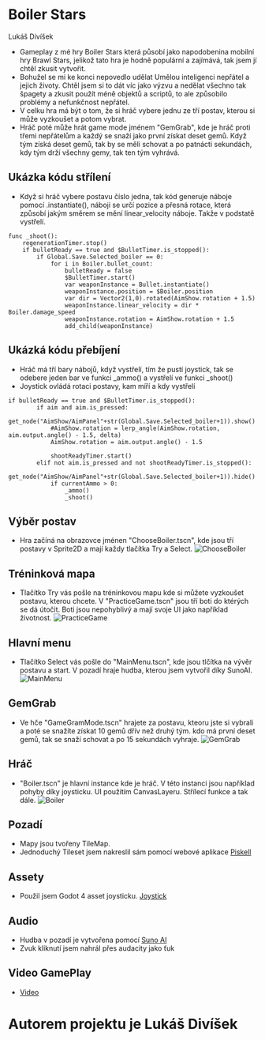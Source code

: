 # Boiler Stars
Lukáš Divíšek

- Gameplay z mé hry Boiler Stars která působí jako napodobenina mobilní hry Brawl Stars, jelikož tato hra je hodně populární a zajímává, tak jsem jí chtěl zkusit vytvořit.
- Bohužel se mi ke konci nepovedlo udělat Umělou inteligenci nepřátel a jejich životy. Chtěl jsem si to dát víc jako výzvu a nedělat všechno tak špagety a zkusit použít méně objektů a scriptů, to ale způsobilo problémy a nefunkčnost nepřátel. 
- V celku hra má být o tom, že si hráč vybere jednu ze tří postav, kterou si může vyzkoušet a potom vybrat.
- Hráč poté může hrát game mode jménem "GemGrab", kde je hráč proti třemi nepřátelům a každý se snaží jako první získat deset gemů. Když tým získá deset gemů, tak by se měli schovat a po patnácti sekundách, kdy tým drží všechny gemy, tak ten tým vyhrává.

## Ukázka kódu střílení
- Když si hráč vybere postavu číslo jedna, tak kód generuje náboje pomocí .instantiate(), náboji se určí pozice a přesná rotace, která způsobí jakým směrem se mění linear_velocity náboje. Takže v podstatě vystřelí.
```gdscript
func _shoot():
	regenerationTimer.stop()
	if bulletReady == true and $BulletTimer.is_stopped():
		if Global.Save.Selected_boiler == 0:
			for i in Boiler.bullet_count:
				bulletReady = false
				$BulletTimer.start()
				var weaponInstance = Bullet.instantiate()
				weaponInstance.position = $Boiler.position
				var dir = Vector2(1,0).rotated(AimShow.rotation + 1.5)
				weaponInstance.linear_velocity = dir * Boiler.damage_speed
				weaponInstance.rotation = AimShow.rotation + 1.5
				add_child(weaponInstance)
```
## Ukázká kódu přebíjení
- Hráč má tří bary nábojů, když vystřelí, tím že pustí joystick, tak se odebere jeden bar ve funkci _ammo() a vystřelí ve funkci _shoot()
- Joystick ovládá rotaci postavy, kam míří a kdy vystřelí
```gdscript
if bulletReady == true and $BulletTimer.is_stopped():
		if aim and aim.is_pressed:
			get_node("AimShow/AimPanel"+str(Global.Save.Selected_boiler+1)).show()
			#AimShow.rotation = lerp_angle(AimShow.rotation, aim.output.angle() - 1.5, delta)
			AimShow.rotation = aim.output.angle() - 1.5
			
			shootReadyTimer.start()
		elif not aim.is_pressed and not shootReadyTimer.is_stopped():
			get_node("AimShow/AimPanel"+str(Global.Save.Selected_boiler+1)).hide()
			if currentAmmo > 0:
				_ammo()
				_shoot()
```

## Výběr postav
- Hra začíná na obrazovce jménen "ChooseBoiler.tscn", kde jsou tří postavy v Sprite2D a mají každy tlačítka Try a Select.
![ChooseBoiler](https://github.com/Bruzdden/boiler-stars/assets/76947123/0e365166-e8a5-4e05-bd04-96c95c1c8c82)

## Tréninková mapa
- Tlačítko Try vás pošle na tréninkovou mapu kde si můžete vyzkoušet postavu, kterou chcete. V "PracticeGame.tscn" jsou tří boti do ktérých se dá útočit. Boti jsou nepohyblivý a mají svoje UI jako například životnost.
![PracticeGame](https://github.com/Bruzdden/boiler-stars/assets/76947123/18c2ea17-95a3-477d-b707-8e601d5fdaed)

## Hlavní menu
- Tlačítko Select vás pošle do "MainMenu.tscn", kde jsou tlčítka na vývěr postavu a start. V pozadí hraje hudba, kterou jsem vytvořil díky SunoAI.
![MainMenu](https://github.com/Bruzdden/boiler-stars/assets/76947123/8c13c7ed-60ce-404a-8c64-f4538937df9a)

## GemGrab
- Ve hče "GameGramMode.tscn" hrajete za postavu, kteoru jste si vybrali a poté se snažíte získat 10 gemů dřív než druhý tým. kdo má první deset gemů, tak se snaží schovat a po 15 sekundách vyhraje.
![GemGrab](https://github.com/Bruzdden/boiler-stars/assets/76947123/c4b7bf0d-db0e-4768-88f0-c4e42fb466a0)

## Hráč
- "Boiler.tscn" je hlavní instance kde je hráč. V této instanci jsou například pohyby díky joysticku. UI použítím CanvasLayeru. Střílecí funkce a tak dále.
![Boiler](https://github.com/Bruzdden/boiler-stars/assets/76947123/e56abb6e-7564-4532-be5e-fafebc8a0472)

## Pozadí
- Mapy jsou tvořeny TileMap.
- Jednoduchý Tileset jsem nakreslil sám pomocí webové aplikace [Piskell](https://www.piskelapp.com/)

## Assety
- Použil jsem Godot 4 asset joysticku. [Joystick](https://godotengine.org/asset-library/asset/1787)

## Audio
- Hudba v pozadí je vytvořena pomocí [Suno AI](https://www.suno.ai/)
- Zvuk kliknutí jsem nahrál přes audacity jako ťuk

## Video GamePlay
- [Video](https://youtu.be/s0drJbCHgkk)

# Autorem projektu je Lukáš Divíšek

